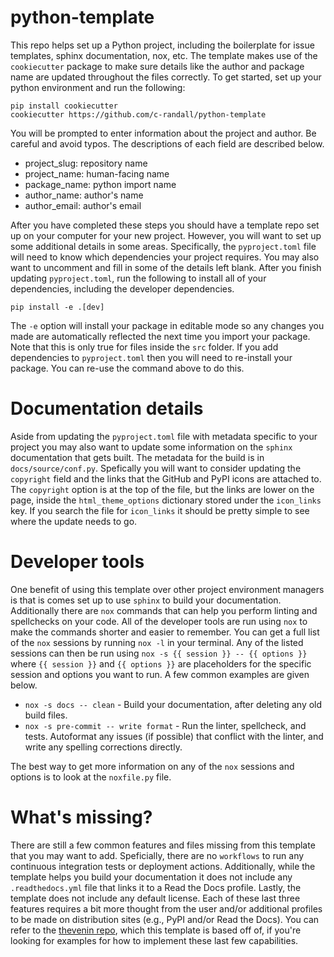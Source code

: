 # python-template

This repo helps set up a Python project, including the boilerplate for issue templates, sphinx documentation, nox, etc. The template makes use of the `cookiecutter` package to make sure details like the author and package name are updated throughout the files correctly. To get started, set up your python environment and run the following:

```
pip install cookiecutter
cookiecutter https://github.com/c-randall/python-template
```

You will be prompted to enter information about the project and author. Be careful and avoid typos. The descriptions of each field are described below.

* project_slug: repository name
* project_name: human-facing name
* package_name: python import name
* author_name: author's name
* author_email: author's email

After you have completed these steps you should have a template repo set up on your computer for your new project. However, you will want to set up some additional details in some areas. Specifically, the `pyproject.toml` file will need to know which dependencies your project requires. You may also want to uncomment and fill in some of the details left blank. After you finish updating `pyproject.toml`, run the following to install all of your dependencies, including the developer dependencies.

```
pip install -e .[dev]
```

The `-e` option will install your package in editable mode so any changes you made are automatically reflected the next time you import your package. Note that this is only true for files inside the `src` folder. If you add dependencies to `pyproject.toml` then you will need to re-install your package. You can re-use the command above to do this.

# Documentation details
Aside from updating the `pyproject.toml` file with metadata specific to your project you may also want to update some information on the `sphinx` documentation that gets built. The metadata for the build is in `docs/source/conf.py`. Spefically you will want to consider updating the `copyright` field and the links that the GitHub and PyPI icons are attached to. The `copyright` option is at the top of the file, but the links are lower on the page, inside the `html_theme_options` dictionary stored under the `icon_links` key. If you search the file for `icon_links` it should be pretty simple to see where the update needs to go. 

# Developer tools
One benefit of using this template over other project environment managers is that is comes set up to use `sphinx` to build your documentation. Additionally there are `nox` commands that can help you perform linting and spellchecks on your code. All of the developer tools are run using `nox` to make the commands shorter and easier to remember. You can get a full list of the `nox` sessions by running `nox -l` in your terminal. Any of the listed sessions can then be run using `nox -s {{ session }} -- {{ options }}` where `{{ session }}` and `{{ options }}` are placeholders for the specific session and options you want to run. A few common examples are given below.

* `nox -s docs -- clean` - Build your documentation, after deleting any old build files.
* `nox -s pre-commit -- write format` - Run the linter, spellcheck, and tests. Autoformat any issues (if possible) that conflict with the linter, and write any spelling corrections directly.

The best way to get more information on any of the `nox` sessions and options is to look at the `noxfile.py` file.

# What's missing?
There are still a few common features and files missing from this template that you may want to add. Speficially, there are no `workflows` to run any continuous integration tests or deployment actions. Additionally, while the template helps you build your documentation it does not include any `.readthedocs.yml` file that links it to a Read the Docs profile. Lastly, the template does not include any default license. Each of these last three features requires a bit more thought from the user and/or additional profiles to be made on distribution sites (e.g., PyPI and/or Read the Docs). You can refer to the [thevenin repo](https://github.com/NREL/thevenin/), which this template is based off of, if you're looking for examples for how to implement these last few capabilities. 
